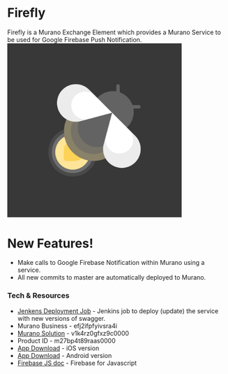 # Firefly

Firefly is a Murano Exchange Element which provides a Murano Service to be used for Google Firebase Push Notification.
<img src="./img/Firefly.png" alt="A cute firefly" width="400px"/>

# New Features!

  - Make calls to Google Firebase Notification within Murano using a service.
  - All new commits to master are automatically deployed to Murano.


### Tech \& Resources
* [Jenkens Deployment Job](https://jenkins.exosite.com/job/hackathon2018-firefly/) - Jenkins job to deploy (update) the service with new versions of swagger.
* Murano Business - efj2ifpfyivsra4i
* [Murano Solution](https://hamv2-demo.apps.exosite.io) - v1k4rz0gfxz9c0000
* Product ID - m27bp4t89raas0000
* [App Download](https://rink.hockeyapp.net/apps/69d31567d64146e0bd5e0f66d7b0b623/app_versions/66) - iOS version
* [App Download](https://rink.hockeyapp.net/apps/22fba48496734bb1ad580c42c106f5b0/app_versions/98) - Android version
* [Firebase JS doc](https://firebase.google.com/docs/cloud-messaging/js/client) - Firebase for Javascript
